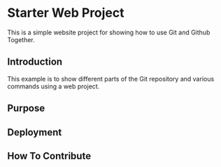 # Starter Web Project

This is a simple website project for showing how to use Git and Github Together.

## Introduction

This example is to show different parts of the Git repository and various commands using a web project.

## Purpose

## Deployment

## How To Contribute